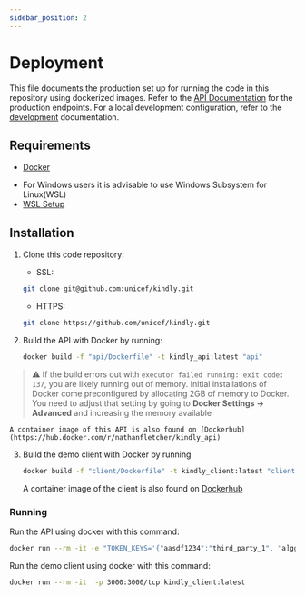 ```yaml
---
sidebar_position: 2
---
```


# Deployment

This file documents the production set up for running the code in this repository using dockerized images. Refer to the [API Documentation](api.md) for the production endpoints. For a local development configuration, refer to the [development](development.md) documentation.

## Requirements

- [Docker](https://docs.docker.com/install/overview/)

* For Windows users it is advisable to use Windows Subsystem for Linux(WSL)
* [WSL Setup](https://docs.docker.com/desktop/windows/wsl/)

## Installation

1. Clone this code repository:

   - SSL:

   ```bash
   git clone git@github.com:unicef/kindly.git
   ```

   - HTTPS:

   ```bash
   git clone https://github.com/unicef/kindly.git
   ```

2. Build the API with Docker by running:

   ```bash
   docker build -f "api/Dockerfile" -t kindly_api:latest "api"
   ```

> ⚠️ If the build errors out with `executor failed running: exit code: 137`, you are likely running out of memory. Initial installations of Docker come preconfigured by allocating 2GB of memory to Docker. You need to adjust that setting by going to **Docker Settings -> Advanced** and increasing the memory available

    A container image of this API is also found on [Dockerhub](https://hub.docker.com/r/nathanfletcher/kindly_api)

3. Build the demo client with Docker by running

   ```bash
   docker build -f "client/Dockerfile" -t kindly_client:latest "client"
   ```

   A container image of the client is also found on [Dockerhub](https://hub.docker.com/r/nathanfletcher/kindly_client)

### Running

Run the API using docker with this command:

```bash
docker run --rm -it -e "TOKEN_KEYS='{"aasdf1234":"third_party_1", "a]gghrydf1234":"third_party_1", "klasjdflkja" : "third_party_3"}'"  -p 8080:8080/tcp kindly_api:latest
```

Run the demo client using docker with this command:

```bash
docker run --rm -it  -p 3000:3000/tcp kindly_client:latest
```
